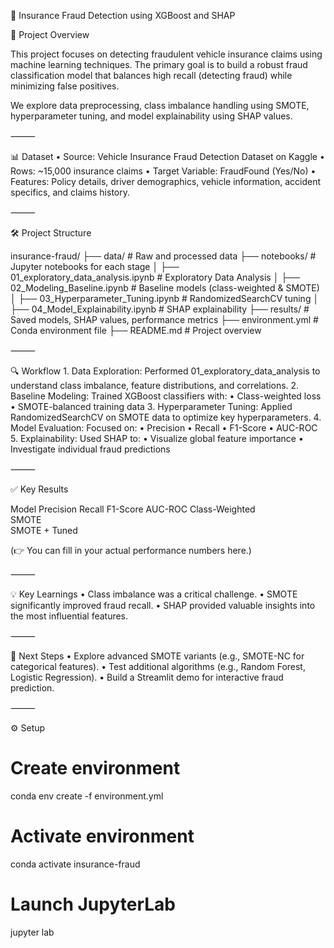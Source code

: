 🚗 Insurance Fraud Detection using XGBoost and SHAP

📄 Project Overview

This project focuses on detecting fraudulent vehicle insurance claims using machine learning techniques. The primary goal is to build a robust fraud classification model that balances high recall (detecting fraud) while minimizing false positives.

We explore data preprocessing, class imbalance handling using SMOTE, hyperparameter tuning, and model explainability using SHAP values.

⸻

📊 Dataset
	•	Source: Vehicle Insurance Fraud Detection Dataset on Kaggle
	•	Rows: ~15,000 insurance claims
	•	Target Variable: FraudFound (Yes/No)
	•	Features: Policy details, driver demographics, vehicle information, accident specifics, and claims history.

⸻

🛠️ Project Structure

insurance-fraud/
├── data/                      # Raw and processed data
├── notebooks/                 # Jupyter notebooks for each stage
│   ├── 01_exploratory_data_analysis.ipynb           # Exploratory Data Analysis
│   ├── 02_Modeling_Baseline.ipynb  # Baseline models (class-weighted & SMOTE)
│   ├── 03_Hyperparameter_Tuning.ipynb  # RandomizedSearchCV tuning
│   ├── 04_Model_Explainability.ipynb  # SHAP explainability
├── results/                   # Saved models, SHAP values, performance metrics
├── environment.yml            # Conda environment file
├── README.md                  # Project overview


⸻

🔍 Workflow
	1.	Data Exploration:
Performed 01_exploratory_data_analysis to understand class imbalance, feature distributions, and correlations.
	2.	Baseline Modeling:
Trained XGBoost classifiers with:
	•	Class-weighted loss
	•	SMOTE-balanced training data
	3.	Hyperparameter Tuning:
Applied RandomizedSearchCV on SMOTE data to optimize key hyperparameters.
	4.	Model Evaluation:
Focused on:
	•	Precision
	•	Recall
	•	F1-Score
	•	AUC-ROC
	5.	Explainability:
Used SHAP to:
	•	Visualize global feature importance
	•	Investigate individual fraud predictions

⸻

✅ Key Results

Model	Precision	Recall	F1-Score	AUC-ROC
Class-Weighted				
SMOTE				
SMOTE + Tuned				

(👉 You can fill in your actual performance numbers here.)

⸻

💡 Key Learnings
	•	Class imbalance was a critical challenge.
	•	SMOTE significantly improved fraud recall.
	•	SHAP provided valuable insights into the most influential features.

⸻

🚀 Next Steps
	•	Explore advanced SMOTE variants (e.g., SMOTE-NC for categorical features).
	•	Test additional algorithms (e.g., Random Forest, Logistic Regression).
	•	Build a Streamlit demo for interactive fraud prediction.

⸻

⚙️ Setup

# Create environment
conda env create -f environment.yml

# Activate environment
conda activate insurance-fraud

# Launch JupyterLab
jupyter lab
